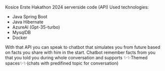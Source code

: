 Kosice Erste Hakathon 2024 serverside code (API)
Used technologies:
- Java Spring Boot
- Java Hibernate
- AzureAI (Gpt-35-turbo)
- MysqlDB
- Docker

With that API you can speak to chatbot that simulates you from future based on facts you share with him in the start.
Chatbot remember facts from you that you told you during whole conversation and supports ✨✨Themed spaces✨✨(chats with predifined topic for conversation)
